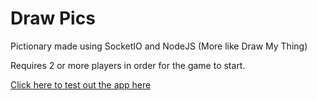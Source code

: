 # Draw Pics
Pictionary made using SocketIO and NodeJS (More like Draw My Thing)

Requires 2 or more players in order for the game to start.

[Click here to test out the app here](https://draw-pics.herokuapp.com)
